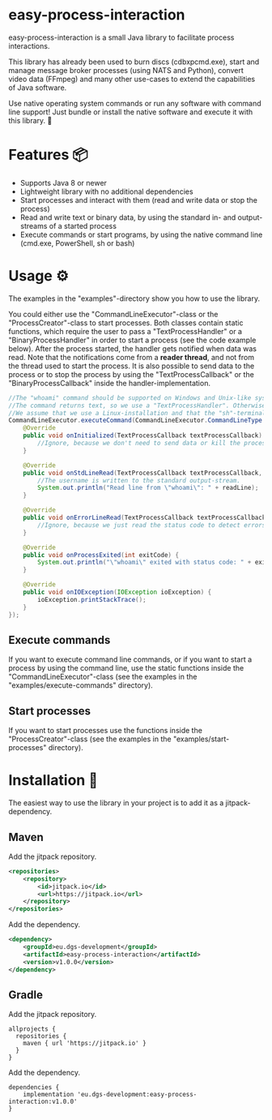 # easy-process-interaction

easy-process-interaction is a small Java library to facilitate process interactions.

This library has already been used to burn discs (cdbxpcmd.exe), start and manage message broker processes (using NATS and Python), convert video data (FFmpeg) and many other use-cases to extend the capabilities of Java software.

Use native operating system commands or run any software with command line support! Just bundle or install the native software and execute it with this library. 🚀

# Features 📦

* Supports Java 8 or newer
* Lightweight library with no additional dependencies
* Start processes and interact with them (read and write data or stop the process)
* Read and write text or binary data, by using the standard in- and output-streams of a started process
* Execute commands or start programs, by using the native command line (cmd.exe, PowerShell, sh or bash)

# Usage ⚙

The examples in the "examples"-directory show you how to use the library. 

You could either use the "CommandLineExecutor"-class or the "ProcessCreator"-class to start processes. Both classes contain static functions, which require the user to pass a "TextProcessHandler" or a "BinaryProcessHandler" in order to start a process (see the code example below). After the process started, the handler gets notified when data was read. Note that the notifications come from a **reader thread**, and not from the thread used to start the process. It is also possible to send data to the process or to stop the process by using the "TextProcessCallback" or the "BinaryProcessCallback" inside the handler-implementation.

```java
//The "whoami" command should be supported on Windows and Unix-like systems.
//The command returns text, so we use a "TextProcessHandler". Otherwise we could use a "BinaryProcessHandler".
//We assume that we use a Linux-installation and that the "sh"-terminal is available.
CommandLineExecutor.executeCommand(CommandLineExecutor.CommandLineType.UNIX_SH, "whoami", new TextProcessHandler() {
    @Override
    public void onInitialized(TextProcessCallback textProcessCallback) {
        //Ignore, because we don't need to send data or kill the process...
    }

    @Override
    public void onStdLineRead(TextProcessCallback textProcessCallback, String readLine) {
        //The username is written to the standard output-stream.
        System.out.println("Read line from \"whoami\": " + readLine);
    }

    @Override
    public void onErrorLineRead(TextProcessCallback textProcessCallback, String readLine) {
        //Ignore, because we just read the status code to detect errors...
    }

    @Override
    public void onProcessExited(int exitCode) {
        System.out.println("\"whoami\" exited with status code: " + exitCode);
    }

    @Override
    public void onIOException(IOException ioException) {
        ioException.printStackTrace();
    }
});
```

## Execute commands

If you want to execute command line commands, or if you want to start a process by using the command line, use the static functions inside the "CommandLineExecutor"-class (see the examples in the "examples/execute-commands" directory).

## Start processes

If you want to start processes use the functions inside the "ProcessCreator"-class (see the examples in the "examples/start-processes" directory).

# Installation 🔨

The easiest way to use the library in your project is to add it as a jitpack-dependency.

## Maven

Add the jitpack repository.

```xml
<repositories>
    <repository>
        <id>jitpack.io</id>
        <url>https://jitpack.io</url>
    </repository>
</repositories>
```

Add the dependency.

```xml
<dependency>
    <groupId>eu.dgs-development</groupId>
    <artifactId>easy-process-interaction</artifactId>
    <version>v1.0.0</version>
</dependency>
```

## Gradle

Add the jitpack repository.

```text
allprojects {
  repositories {
    maven { url 'https://jitpack.io' }
  }
}
```

Add the dependency.

```text
dependencies {
    implementation 'eu.dgs-development:easy-process-interaction:v1.0.0'
}
```